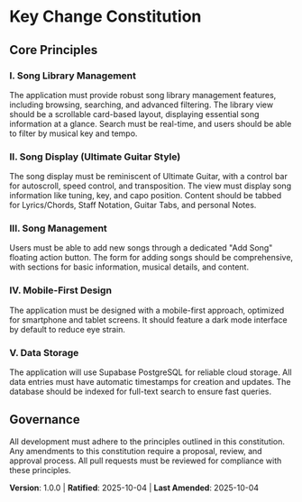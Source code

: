 <!--
Sync Impact Report:
- Version change: none → 1.0.0
- List of modified principles:
  - [PRINCIPLE_1_NAME] → I. Song Library Management
  - [PRINCIPLE_2_NAME] → II. Song Display (Ultimate Guitar Style)
  - [PRINCIPLE_3_NAME] → III. Song Management
  - [PRINCIPLE_4_NAME] → IV. Mobile-First Design
  - [PRINCIPLE_5_NAME] → V. Data Storage
- Added sections: none
- Removed sections: none
- Templates requiring updates:
  - ✅ .specify/templates/plan-template.md
  - ✅ .specify/templates/spec-template.md
  - ✅ .specify/templates/tasks-template.md
- Follow-up TODOs: none
-->
# Key Change Constitution

## Core Principles

### I. Song Library Management
The application must provide robust song library management features, including browsing, searching, and advanced filtering. The library view should be a scrollable card-based layout, displaying essential song information at a glance. Search must be real-time, and users should be able to filter by musical key and tempo.

### II. Song Display (Ultimate Guitar Style)
The song display must be reminiscent of Ultimate Guitar, with a control bar for autoscroll, speed control, and transposition. The view must display song information like tuning, key, and capo position. Content should be tabbed for Lyrics/Chords, Staff Notation, Guitar Tabs, and personal Notes.

### III. Song Management
Users must be able to add new songs through a dedicated "Add Song" floating action button. The form for adding songs should be comprehensive, with sections for basic information, musical details, and content.

### IV. Mobile-First Design
The application must be designed with a mobile-first approach, optimized for smartphone and tablet screens. It should feature a dark mode interface by default to reduce eye strain.

### V. Data Storage
The application will use Supabase PostgreSQL for reliable cloud storage. All data entries must have automatic timestamps for creation and updates. The database should be indexed for full-text search to ensure fast queries.

## Governance

All development must adhere to the principles outlined in this constitution. Any amendments to this constitution require a proposal, review, and approval process. All pull requests must be reviewed for compliance with these principles.

**Version**: 1.0.0 | **Ratified**: 2025-10-04 | **Last Amended**: 2025-10-04
